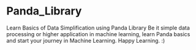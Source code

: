 # Panda_Library
Learn Basics of Data Simplification using Panda Library
Be it simple data processing or higher application in machine learning, learn Panda basics and start your journey in Machine Learning.
Happy Learning. :)
